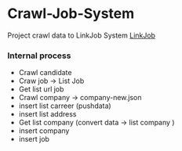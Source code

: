 # Crawl-Job-System
Project crawl data to LinkJob System [LinkJob](http://linkjob.cf "Hệ thống tuyển dụng và gợi ý việc làm")
### Internal process
- Crawl candidate 
- Craw job -> List Job 
- Get list url job
- Crawl company -> company-new.json 
-  insert list carreer (pushdata)
- insert list address 
- Get list company (convert data -> list company )
- insert company 
- insert job 
